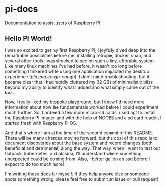 # pi-docs
Documentation to assist users of Raspberry Pi

## Hello PI World!
I was so excited to get my first Raspberry Pi, I joyfully dived deep into the remarkable possiblities before me, installing retropie, docker, snap, and several other tools I was shocked to see on such a tiny, afforable system. Like many linux machines I've had before, it wasn't too long before something I tinkered while using one application impacted my desktop experience (*plasma cough-cough*). I don't mind troubleshooting, but it became clear that I had rapidly cluttered my 32 GBs of minimalistic bliss beyond my ability to identify what I added and what simply came out of the box.

Now, I really liked my bespoke playground, but I knew I'd need more information about how the fundamentals worked before I could experiment much further. So, I ordered a few more micro-sd cards, used apt to install the Raspberry Pi Imager, and with the help of NOOBS and a sd card reader, I started fresh with Raspberry Pi OS.

And that's where I am at the time of the second commit of this README. There will be many changes moving forward, but the goal of this repo is to document discoveries about the base system and record changes (both beneficial and detrimental) along the way. That way, when I want to test out flatpack, kubernetes, and plasma, I'll understand where something unexpected could be coming from. Also, I better get on an ssd before I expect to do too much more!

I'm writing these docs for myself; if they help anyone else or someone spots something wrong, please feel free to submit an issue or pull request!
